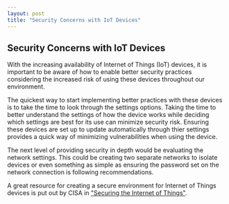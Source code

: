 ```yaml
---
layout: post
title: "Security Concerns with IoT Devices"
---
```

## Security Concerns with IoT Devices

With the increasing availability of Internet of Things (IoT) devices, it is important
to be aware of how to enable better security practices considering the increased
risk of using these devices throughout our environment.

The quickest way to start implementing better practices with these devices is to
take the time to look through the settings options. Taking the time to better understand
the settings of how the device works while deciding which settings are best for its use
can minimize security risk. Ensuring these devices are set up to update automatically
through thier settings provides a quick way of minimizing vulnerabilities when using
the device.

The next level of providing security in depth would be evaluating the network
settings. This could be creating two separate networks to isolate devices or
even something as simple as ensuring the password set on the network connection
is following recommendations.

A great resource for creating a secure environment for Internet of Things devices
is put out by CISA in ["Securing the Internet of Things"](https://us-cert.cisa.gov/ncas/tips/ST17-001).
